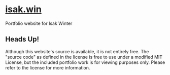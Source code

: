 # [isak.win](https://isak.win)
Portfolio website for Isak Winter

## Heads Up!
Although this website's source is available, it is not entirely free. The "source code" as defined in the license is free to use under a modified MIT License, but the included portfolio work is for viewing purposes only. Please refer to the license for more information.